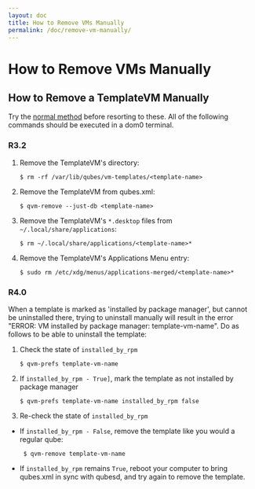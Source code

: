 ```yaml
---
layout: doc
title: How to Remove VMs Manually
permalink: /doc/remove-vm-manually/
---
```


How to Remove VMs Manually
==========================

How to Remove a TemplateVM Manually 
------------------------------------------

Try the [normal method] before resorting to these.
All of the following commands should be executed in a dom0 terminal.

### R3.2

1. Remove the TemplateVM's directory:

       $ rm -rf /var/lib/qubes/vm-templates/<template-name>

2. Remove the TemplateVM from qubes.xml:

       $ qvm-remove --just-db <template-name>

3. Remove the TemplateVM's `*.desktop` files from `~/.local/share/applications`:

       $ rm ~/.local/share/applications/<template-name>*

4. Remove the TemplateVM's Applications Menu entry:
        
       $ sudo rm /etc/xdg/menus/applications-merged/<template-name>*

### R4.0

When a template is marked as 'installed by package manager', but cannot be uninstalled there, trying to uninstall manually will result in the error "ERROR: VM installed by package manager: template-vm-name". Do as follows to be able to uninstall the template:

1. Check the state of `installed_by_rpm`

       $ qvm-prefs template-vm-name

2. If `installed_by_rpm - True]`, mark the template as not installed by package manager

       $ qvm-prefs template-vm-name installed_by_rpm false

3. Re-check the state of `installed_by_rpm`

- If `installed_by_rpm - False`, remove the template like you would a regular qube:

       $ qvm-remove template-vm-name

- If `installed_by_rpm` remains `True`, reboot your computer to bring qubes.xml in sync with qubesd, and try again to remove the template.


[normal method]: /doc/templates/#how-to-install-uninstall-reinstall-and-switch

